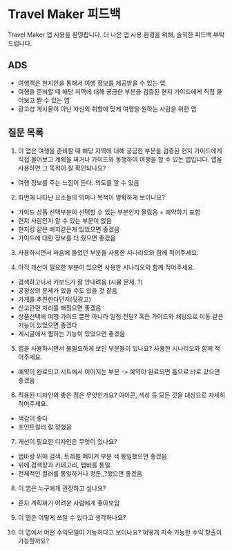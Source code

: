 # Travel Maker 피드백
Travel Maker 앱 사용을 환영합니다. 더 나은 앱 사용 환경을 위해, 솔직한 피드백 부탁드립니다. 

## ADS
* 여행객은 현지인을 통해서 여행 정보를 제공받을 수 있는 앱
* 여행을 준비할 때 해당 지역에 대해 궁금한 부분을 검증된 현지 가이드에게 직접 물어보고 짤 수 있는 앱
* 광고성 게시물이 아닌 자신의 취향에 맞게 여행을 원하는 사람을 위한 앱

## 질문 목록
1. 이 앱은 여행을 준비할 때 해당 지역에 대해 궁금한 부분을 검증된 현지 가이드에게 직접 물어보고 계획을 짜거나 가이드와 동행하여 여행을 할 수 있는 앱입니다. 앱을 사용하면 그 목적이 잘 확인되나요?
- 여행 정보를 주는 느낌이 든다. 의도를 알 수 있음

2. 화면에 나타난 요소들의 의미나 목적이 명확하게 보이나요?
- 가이드 상품 선택부분이 선택할 수 있는 부분인지 몰랐음 + 예약하기 포함
- 현지 사람인지 알 수 있는 부분이 없음
- 현지킹 같은 배지같은게 있었으면 좋겠음
- 가이드에 대한 정보를 더 줬으면 좋겠음

3. 사용하시면서 마음에 들었던 부분을 사용한 시나리오와 함께 적어주세요.

4. 아직 개선이 필요한 부분이 있으면 사용한 시나리오와 함께 적어주세요.
- 검색하고나서 키보드가 잘 안내려옴 (시뮬 문제..?)
- 공정성의 문제가 있을 수도 있을 것 같음
- 가게를 추천한다던지(뒷광고)
- 신고관련 처리를 해줬으면 좋겠음
- 상품선택에 여행 가이드 뿐만 아니라 일정 전달? 혹은 가이드와 채팅으로 이동 같은 기능이 있었으면 좋겠다
- 게시글에서 찜하는 기능이 있었으면 좋겠음


5. 앱을 사용하시면서 불필요하게 보인 부분들이 있나요? 사용한 시나리오와 함께 적어주세요.
- 예약이 완료되고 시트에서 이어지는 부분 -> 예약이 완료되면 홈으로 바로 갔으면 좋겠음

6. 적용된 디자인의 좋은 점은 무엇인가요? 아이콘, 색상 등 모든 것을 대상으로 자세히 적어주세요.
- 색감이 좋다
- 포인트컬러 잘 정했음

7. 개선이 필요한 디자인은 무엇이 있나요?
- 탭바랑 위에 검색, 트레블 메이커 부분 색 통일했으면 좋겠음
- 위에 검색창과 카테고리, 탭바를 통일.
- 전체적인 컬러를 통일하거나 정돈,,?했으면 좋겠음


8. 이 앱은 누구에게 권장하고 싶나요?
- 혼자 계획짜기 어려운 사람에게 좋아보임


9. 이 앱은 어떻게 쓰일 수 있다고 생각하나요?

10. 이 앱에서 어떤 수익모델이 가능하다고 보이나요? 어떻게 지속 가능한 수익 창출이 가능할까요?

